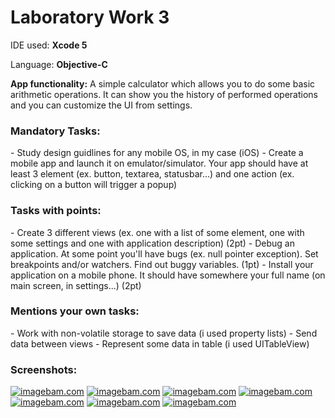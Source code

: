 <h1>Laboratory Work 3</h1>
<p>IDE used: <strong>Xcode 5</strong></p>
<p>Language: <strong>Objective-C</strong></p>
<p><strong>App functionality:</strong> A simple calculator which allows you to do some basic arithmetic operations. It can show you the history of performed operations and you can customize the UI from settings.</p>
<h3>Mandatory Tasks:</h3>
- Study design guidlines for any mobile OS, in my case (iOS)
- Create a mobile app and launch it on emulator/simulator. Your app should have at least 3 element (ex. button, textarea, statusbar...) and one action (ex. clicking on a button will trigger a popup)

<h3>Tasks with points:</h3>
- Create 3 different views (ex. one with a list of some element, one with some settings and one with application description) (2pt)
- Debug an application. At some point you'll have bugs (ex. null pointer exception). Set breakpoints and/or watchers. Find out buggy variables. (1pt)
- Install your application on a mobile phone. It should have somewhere your full name (on main screen, in settings...) (2pt)

<h3> Mentions your own tasks:</h3>
- Work with non-volatile storage to save data (i used property lists)
- Send data between views
- Represent some data in table (i used UITableView)

<h3>Screenshots:</h3>
<a href="http://www.imagebam.com/image/e230a2351243293" target="_blank"><img src="http://thumbnails111.imagebam.com/35125/e230a2351243293.jpg" alt="imagebam.com"></a> <a href="http://www.imagebam.com/image/d32845351243297" target="_blank"><img src="http://thumbnails112.imagebam.com/35125/d32845351243297.jpg" alt="imagebam.com"></a> <a href="http://www.imagebam.com/image/ffbacd351243301" target="_blank"><img src="http://thumbnails110.imagebam.com/35125/ffbacd351243301.jpg" alt="imagebam.com"></a> <a href="http://www.imagebam.com/image/25a063351243307" target="_blank"><img src="http://thumbnails111.imagebam.com/35125/25a063351243307.jpg" alt="imagebam.com"></a> <a href="http://www.imagebam.com/image/fde89c351243311" target="_blank"><img src="http://thumbnails112.imagebam.com/35125/fde89c351243311.jpg" alt="imagebam.com"></a> <a href="http://www.imagebam.com/image/065459351243317" target="_blank"><img src="http://thumbnails109.imagebam.com/35125/065459351243317.jpg" alt="imagebam.com"></a> <a href="http://www.imagebam.com/image/9e9d41351243323" target="_blank"><img src="http://thumbnails110.imagebam.com/35125/9e9d41351243323.jpg" alt="imagebam.com"></a> 

